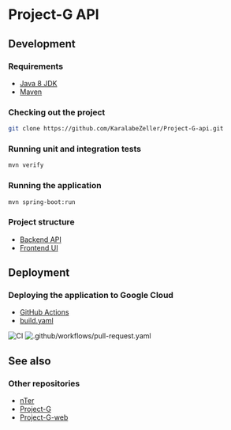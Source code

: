 # Project-G API


## Development

### Requirements
* [Java 8 JDK](https://adoptopenjdk.net/)
* [Maven](https://maven.apache.org/)

### Checking out the project
```bash
git clone https://github.com/KaralabeZeller/Project-G-api.git
```

### Running unit and integration tests
```bash
mvn verify
```

### Running the application
```bash
mvn spring-boot:run
```

### Project structure

* [Backend API](https://github.com/KaralabeZeller/Project-G-api/tree/master/src/main/java/com/nter/projectg)
* [Frontend UI](https://github.com/KaralabeZeller/Project-G-api/tree/master/src/main/resources/static)


## Deployment

### Deploying the application to Google Cloud
* [GitHub Actions](https://github.com/KaralabeZeller/Project-G-api/actions)
* [build.yaml](https://github.com/KaralabeZeller/Project-G-api/blob/master/.github/workflows/build.yaml)

![CI](https://github.com/KaralabeZeller/Project-G-api/workflows/CI/badge.svg)
![.github/workflows/pull-request.yaml](https://github.com/KaralabeZeller/Project-G-api/workflows/.github/workflows/pull-request.yaml/badge.svg)

## See also

### Other repositories
* [nTer](https://github.com/KaralabeZeller/nter)  
* [Project-G](https://github.com/KaralabeZeller/Project-G)  
* [Project-G-web](https://github.com/KaralabeZeller/Project-G-web)
